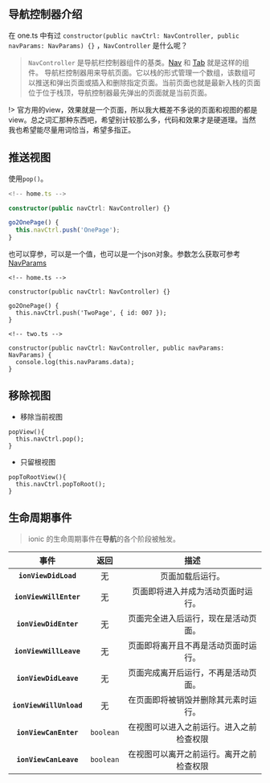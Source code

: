 ## 导航控制器介绍
在 one.ts 中有过 `constructor(public navCtrl: NavController, public navParams: NavParams) {}` ，`NavController` 是什么呢？<br>
> `NavController` 是导航栏控制器组件的基类。[Nav](https://ionicframework.com/docs/api/components/nav/Nav/) 和 [Tab](https://ionicframework.com/docs/api/components/tabs/Tab/) 就是这样的组件。
导航栏控制器用来导航页面。它以栈的形式管理一个数组，该数组可以推送和弹出页面或插入和删除指定页面。当前页面也就是最新入栈的页面位于位于栈顶，导航控制器最先弹出的页面就是当前页面。

!> 官方用的view，效果就是一个页面，所以我大概差不多说的页面和视图的都是view。总之词汇那种东西吧，希望别计较那么多，代码和效果才是硬道理。当然我也希望能尽量用词恰当，希望多指正。

## 推送视图
使用`pop()`。

```ts
<!-- home.ts -->

constructor(public navCtrl: NavController) {}

go2OnePage() {
  this.navCtrl.push('OnePage');
}
```

也可以穿参，可以是一个值，也可以是一个json对象。参数怎么获取可参考 [NavParams](https://ionicframework.com/docs/api/navigation/NavParams/)

```
<!-- home.ts -->

constructor(public navCtrl: NavController) {}

go2OnePage() {
  this.navCtrl.push('TwoPage', { id: 007 });
}

<!-- two.ts -->

constructor(public navCtrl: NavController, public navParams: NavParams) {
  console.log(this.navParams.data);
}
```

## 移除视图
* 移除当前视图

```
popView(){
  this.navCtrl.pop();
}
```

* 只留根视图

```
popToRootView(){
  this.navCtrl.popToRoot();
}
```

## 生命周期事件

> ionic 的生命周期事件在**导航**的各个阶段被触发。

|事件                     | 返回       | 描述       |
| :---------------------: | :-------: | :-------------: |
| **`ionViewDidLoad`**    | 无        | 页面加载后运行。     |
| **`ionViewWillEnter`**  | 无        | 页面即将进入并成为活动页面时运行。     |
| **`ionViewDidEnter`**   | 无        | 页面完全进入后运行，现在是活动页面。     |
| **`ionViewWillLeave`**  | 无        | 页面即将离开且不再是活动页面时运行。     |
| **`ionViewDidLeave`**   | 无        | 页面完成离开后运行，不再是活动页面。     |
| **`ionViewWillUnload`** | 无        | 在页面即将被销毁并删除其元素时运行。     |
| **`ionViewCanEnter`**   | `boolean` | 在视图可以进入之前运行。进入之前检查权限 |
| **`ionViewCanLeave`**   | `boolean` | 在视图可以离开之前运行。离开之前检查权限 |

